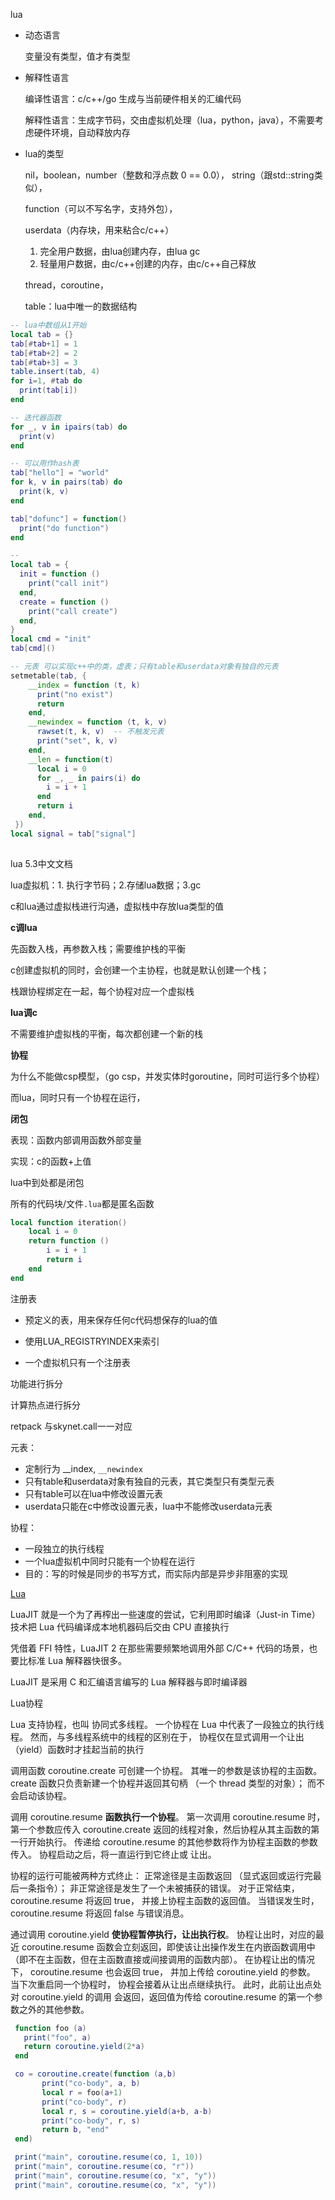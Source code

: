 lua

- 动态语言

  变量没有类型，值才有类型

- 解释性语言

  编译性语言：c/c++/go 生成与当前硬件相关的汇编代码

  解释性语言：生成字节码，交由虚拟机处理（lua，python，java），不需要考虑硬件环境，自动释放内存

- lua的类型

  nil，boolean，number（整数和浮点数 0 == 0.0）， string（跟std::string类似），

  function（可以不写名字，支持外包），

  userdata（内存块，用来粘合c/c++）

  	1. 完全用户数据，由lua创建内存，由lua gc
  	2. 轻量用户数据，由c/c++创建的内存，由c/c++自己释放

  thread，coroutine，

  table：lua中唯一的数据结构

```lua
-- lua中数组从1开始
local tab = {}
tab[#tab+1] = 1
tab[#tab+2] = 2
tab[#tab+3] = 3
table.insert(tab, 4)
for i=1, #tab do
  print(tab[i])
end

-- 迭代器函数
for _, v in ipairs(tab) do
  print(v)
end

-- 可以用作hash表
tab["hello"] = "world"
for k, v in pairs(tab) do
  print(k, v)
end

tab["dofunc"] = function()
  print("do function")
end

-- 
local tab = {
  init = function ()
    print("call init")
  end,
  create = function ()
    print("call create")
  end,
}
local cmd = "init"
tab[cmd]()

-- 元表 可以实现c++中的类，虚表；只有table和userdata对象有独自的元表
setmetable(tab, {
    __index = function (t, k)
      print("no exist")
      return
    end,
    __newindex = function (t, k, v)
      rawset(t, k, v)  -- 不触发元表
      print("set", k, v)
    end,
    __len = function(t)
      local i = 0
      for _, _ in pairs(i) do
        i = i + 1
      end
      return i
    end,
 })
local signal = tab["signal"]
  
```

lua 5.3中文文档



lua虚拟机：1. 执行字节码；2.存储lua数据；3.gc

c和lua通过虚拟栈进行沟通，虚拟栈中存放lua类型的值



**c调lua** 

先函数入栈，再参数入栈；需要维护栈的平衡

c创建虚拟机的同时，会创建一个主协程，也就是默认创建一个栈；

栈跟协程绑定在一起，每个协程对应一个虚拟栈



**lua调c**

不需要维护虚拟栈的平衡，每次都创建一个新的栈



**协程**

为什么不能做csp模型，（go csp，并发实体时goroutine，同时可运行多个协程）

而lua，同时只有一个协程在运行，



**闭包**

表现：函数内部调用函数外部变量

实现：c的函数+上值

lua中到处都是闭包

所有的代码块/文件`.lua`都是匿名函数

```lua
local function iteration()
    local i = 0
    return function ()
        i = i + 1
        return i
    end
end


```



注册表

- 预定义的表，用来保存任何c代码想保存的lua的值

- 使用LUA_REGISTRYINDEX来索引
- 一个虚拟机只有一个注册表



功能进行拆分

计算热点进行拆分

retpack 与skynet.call一一对应



元表：

- 定制行为 __index, `__newindex`
- 只有table和userdata对象有独自的元表，其它类型只有类型元表
- 只有table可以在lua中修改设置元表
- userdata只能在c中修改设置元表，lua中不能修改userdata元表

协程：

- 一段独立的执行线程
- 一个lua虚拟机中同时只能有一个协程在运行
- 目的：写的时候是同步的书写方式，而实际内部是异步非阻塞的实现





[Lua](https://moonbingbing.gitbooks.io/openresty-best-practices/content/lua/brief.html)

LuaJIT 就是一个为了再榨出一些速度的尝试，它利用即时编译（Just-in Time）技术把 Lua 代码编译成本地机器码后交由 CPU 直接执行

凭借着 FFI 特性，LuaJIT 2 在那些需要频繁地调用外部 C/C++ 代码的场景，也要比标准 Lua 解释器快很多。

LuaJIT 是采用 C 和汇编语言编写的 Lua 解释器与即时编译器



Lua协程

Lua 支持协程，也叫 协同式多线程。 一个协程在 Lua 中代表了一段独立的执行线程。 然而，与多线程系统中的线程的区别在于， 协程仅在显式调用一个让出（yield）函数时才挂起当前的执行

调用函数 coroutine.create 可创建一个协程。 其唯一的参数是该协程的主函数。 create 函数只负责新建一个协程并返回其句柄 （一个 thread 类型的对象）； 而不会启动该协程。

调用 coroutine.resume **函数执行一个协程**。 第一次调用 coroutine.resume 时，第一个参数应传入 coroutine.create 返回的线程对象，然后协程从其主函数的第一行开始执行。 传递给 coroutine.resume 的其他参数将作为协程主函数的参数传入。 协程启动之后，将一直运行到它终止或 让出。

协程的运行可能被两种方式终止： 正常途径是主函数返回 （显式返回或运行完最后一条指令）； 非正常途径是发生了一个未被捕获的错误。 对于正常结束， coroutine.resume 将返回 true， 并接上协程主函数的返回值。 当错误发生时， coroutine.resume 将返回 false 与错误消息。

通过调用 coroutine.yield **使协程暂停执行，让出执行权**。 协程让出时，对应的最近 coroutine.resume 函数会立刻返回，即使该让出操作发生在内嵌函数调用中 （即不在主函数，但在主函数直接或间接调用的函数内部）。 在协程让出的情况下， coroutine.resume 也会返回 true， 并加上传给 coroutine.yield 的参数。 当下次重启同一个协程时， 协程会接着从让出点继续执行。 此时，此前让出点处对 coroutine.yield 的调用 会返回，返回值为传给 coroutine.resume 的第一个参数之外的其他参数。

```lua
 function foo (a)
   print("foo", a)
   return coroutine.yield(2*a)
 end

 co = coroutine.create(function (a,b)
       print("co-body", a, b)
       local r = foo(a+1)
       print("co-body", r)
       local r, s = coroutine.yield(a+b, a-b)
       print("co-body", r, s)
       return b, "end"
 end)

 print("main", coroutine.resume(co, 1, 10))
 print("main", coroutine.resume(co, "r"))
 print("main", coroutine.resume(co, "x", "y"))
 print("main", coroutine.resume(co, "x", "y"))
```

